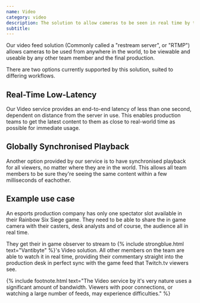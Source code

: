 ```yaml
---
name: Video
category: video
description: The solution to allow cameras to be seen in real time by the production team remotely
subtitle: 
---
```


Our video feed solution (Commonly called a "restream server", or "RTMP") allows cameras to be used from anywhere in the world, to be viewable and useable by any other team member and the final production.

There are two options currently supported by this solution, suited to differing workflows.

## Real-Time Low-Latency

Our Video service provides an end-to-end latency of less than one second, dependent on distance from the server in use. This enables production teams to get the latest content to them as close to real-world time as possible for immediate usage.

## Globally Synchronised Playback

Another option provided by our service is to have synchronised playback for all viewers, no matter where they are in the world. This allows all team members to be sure they're seeing the same content within a few milliseconds of eachother.

## Example use case

An esports production company has only one spectator slot available in their Rainbow Six Siege game. They need to be able to share the in game camera with their casters, desk analysts and of course, the audience all in real time.

They get their in game observer to stream to {% include strongblue.html text="Vantibyte" %}'s Video solution. All other members on the team are able to watch it in real time, providing their commentary straight into the production desk in perfect sync with the game feed that Twitch.tv viewers see.

{% include footnote.html text="The Video service by it's very nature uses a significant amount of bandwidth. Viewers with poor connections, or watching a large number of feeds, may experience difficulties." %}